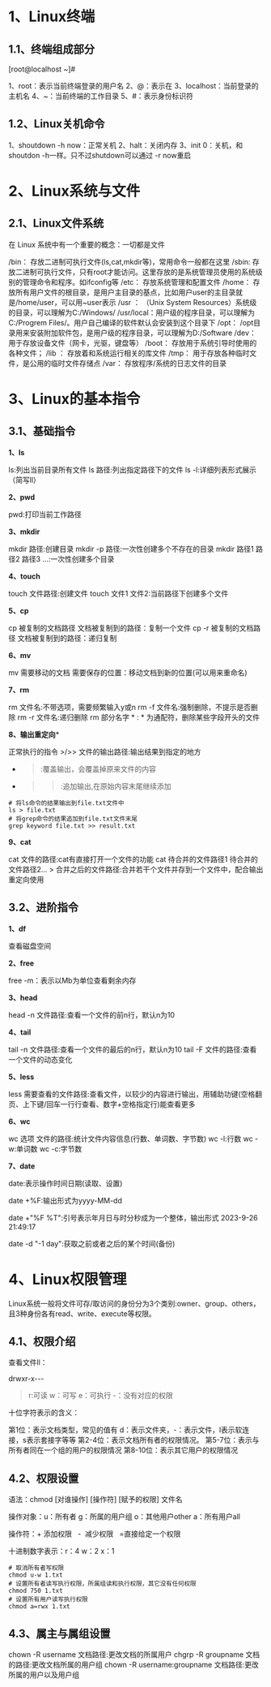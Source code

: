 # 1、Linux终端

## 1.1、终端组成部分

[root@localhost ~]#

1、root：表示当前终端登录的用户名
2、@：表示在
3、localhost：当前登录的主机名
4、~：当前终端的工作目录
5、#：表示身份标识符

## 1.2、Linux关机命令

1、shoutdown -h now：正常关机
2、halt：关闭内存
3、init 0：关机，和shoutdon -h一样。只不过shutdown可以通过 -r now重启

# 2、Linux系统与文件

## 2.1、Linux文件系统

在 Linux 系统中有一个重要的概念：一切都是文件

/bin： 存放二进制可执行文件(ls,cat,mkdir等)，常用命令一般都在这里
/sbin: 存放二进制可执行文件，只有root才能访问。这里存放的是系统管理员使用的系统级别的管理命令和程序。如ifconfig等
/etc： 存放系统管理和配置文件
/home： 存放所有用户文件的根目录，是用户主目录的基点，比如用户user的主目录就是/home/user，可以用~user表示
/usr ： （Unix System Resources）系统级的目录，可以理解为C:/Windows/
/usr/local：用户级的程序目录，可以理解为C:/Progrem Files/。用户自己编译的软件默认会安装到这个目录下
/opt： /opt目录用来安装附加软件包，是用户级的程序目录，可以理解为D:/Software
/dev： 用于存放设备文件（网卡，光驱，键盘等）
/boot： 存放用于系统引导时使用的各种文件；
/lib ： 存放着和系统运行相关的库文件
/tmp： 用于存放各种临时文件，是公用的临时文件存储点
/var： 存放程序/系统的日志文件的目录

# 3、Linux的基本指令

## 3.1、基础指令

**1、ls**

ls:列出当前目录所有文件
ls 路径:列出指定路径下的文件
ls -l:详细列表形式展示 （简写ll）

**2、pwd**

pwd:打印当前工作路径

**3、mkdir**

mkdir 路径:创建目录
mkdir -p 路径:一次性创建多个不存在的目录
mkdir 路径1 路径2 路径3 ...:一次性创建多个目录

**4、touch**

touch 文件路径:创建文件
touch 文件1 文件2:当前路径下创建多个文件

**5、cp**

cp 被复制的文档路径 文档被复制到的路径：复制一个文件
cp -r 被复制的文档路径 文档被复制到的路径：递归复制

**6、mv**

mv 需要移动的文档 需要保存的位置：移动文档到新的位置(可以用来重命名)


**7、rm**

rm 文件名:不带选项，需要频繁输入y或n
rm -f 文件名:强制删除，不提示是否删除
rm -r 文件名:递归删除
rm 部分名字 * : * 为通配符，删除某些字段开头的文件

**8、输出重定向***

正常执行的指令 >/>> 文件的输出路径:输出结果到指定的地方

-  > :覆盖输出，会覆盖掉原来文件的内容
- >> :追加输出,在原始内容末尾继续添加

```shell
# 将ls命令的结果输出到file.txt文件中
ls > file.txt
# 将grep命令的结果追加到file.txt文件末尾
grep keyword file.txt >> result.txt
```

**9、cat**

cat 文件的路径:cat有直接打开一个文件的功能
cat 待合并的文件路径1 待合并的文件路径2... > 合并之后的文件路径:合并若干个文件并存到一个文件中，配合输出重定向使用

## 3.2、进阶指令

**1、df**

查看磁盘空间

**2、free**

free -m：表示以Mb为单位查看剩余内存

**3、head**

head -n 文件路径:查看一个文件的前n行，默认n为10

**4、tail**

tail -n 文件路径:查看一个文件的最后的n行，默认n为10
tail -F 文件的路径:查看一个文件的动态变化

**5、less**

less 需要查看的文件路径:查看文件，以较少的内容进行输出，用辅助功键(空格翻页、上下键/回车一行行查看、数字+空格指定行)能查看更多

**6、wc**

wc 选项 文件的路径:统计文件内容信息(行数、单词数、字节数)
wc -l:行数
wc -w:单词数
wc -c:字节数

**7、date**

date:表示操作时间日期(读取、设置)

date +%F:输出形式为yyyy-MM-dd

date +"%F %T":引号表示年月日与时分秒成为一个整体，输出形式 2023-9-26 21:49:17

date -d "-1 day":获取之前或者之后的某个时间(备份)




# 4、Linux权限管理

Linux系统一般将文件可存/取访问的身份分为3个类别:owner、group、others，且3种身份各有read、write、execute等权限。

## 4.1、权限介绍

查看文件ll：

drwxr-x---

>r:可读  w：可写  e：可执行  -：没有对应的权限

十位字符表示的含义：

第1位：表示文档类型，常见的值有 d：表示文件夹，-：表示文件，l表示软连接，s表示套接字等等
第2-4位：表示文档所有者的权限情况。
第5-7位：表示与所有者同在一个组的用户的权限情况
第8-10位：表示其它用户的权限情况

## 4.2、权限设置

语法：chmod [对谁操作] [操作符] [赋予的权限] 文件名

操作对象：u：所有者  g：所属的用户组   o：其他用户other  a：所有用户all

操作符：+ 添加权限   -  减少权限    =直接给定一个权限

十进制数字表示：r：4   w：2   x：1

```shell
# 取消所有者写权限
chmod u-w 1.txt
# 设置所有者读写执行权限，所属组读和执行权限，其它没有任何权限
chmod 750 1.txt
# 设置所有用户读写执行权限
chmod a=rwx 1.txt
```


## 4.3、属主与属组设置

chown -R username 文档路径:更改文档的所属用户
chgrp -R groupname 文档的路径:更改文档所属的用户组
chown -R username:groupname 文档路径:更改所属的用户以及用户组
